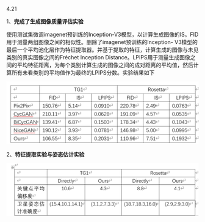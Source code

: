 4.21

1、**完成了生成图像质量评估实验**

​	使用测试集微调imagenet预训练的Inception-V3模型，以计算生成图像的IS。FID用于测量两组图像之间的相似性。删除了imagenet预训练的Inception- V3模型的最后一个平均池化层作为特征提取器。并基于提取的特征，计算生成的图像与未见类别的真实图像之间的Fréchet Inception Distance。LPIPS用于测量生成图像之间的平均特征距离，为每个类别计算生成的图像之间的成对距离的平均值，然后计算所有未看类别的平均值作为最终的LPIPS分数。实验结果如下

![image-20230420215715442](4.21.assets/image-20230420215715442.png)

2、**特征提取实验与姿态估计实验**

![image-20230420215919266](4.21.assets/image-20230420215919266.png)